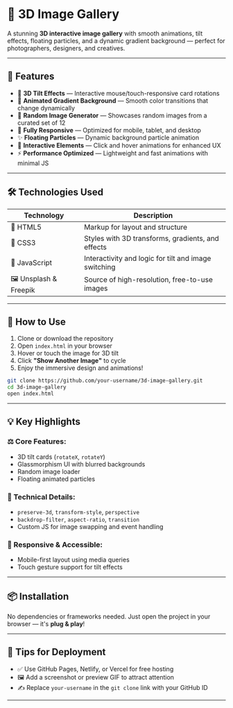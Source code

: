# 🎨 3D Image Gallery

A stunning **3D interactive image gallery** with smooth animations, tilt effects, floating particles, and a dynamic gradient background — perfect for photographers, designers, and creatives.

---

## 🚀 Features

* 🔀 **3D Tilt Effects** — Interactive mouse/touch-responsive card rotations
* 🌈 **Animated Gradient Background** — Smooth color transitions that change dynamically
* 🎲 **Random Image Generator** — Showcases random images from a curated set of 12
* 📱 **Fully Responsive** — Optimized for mobile, tablet, and desktop
* ✨ **Floating Particles** — Dynamic background particle animation
* 👡 **Interactive Elements** — Click and hover animations for enhanced UX
* ⚡ **Performance Optimized** — Lightweight and fast animations with minimal JS

---

## 🛠️ Technologies Used

| Technology             | Description                                          |
| ---------------------- | ---------------------------------------------------- |
| 🧱 HTML5               | Markup for layout and structure                      |
| 🎨 CSS3                | Styles with 3D transforms, gradients, and effects    |
| 🧠 JavaScript          | Interactivity and logic for tilt and image switching |
| 🖼️ Unsplash & Freepik | Source of high-resolution, free-to-use images        |

---

## 📂 How to Use

1. Clone or download the repository
2. Open `index.html` in your browser
3. Hover or touch the image for 3D tilt
4. Click **"Show Another Image"** to cycle
5. Enjoy the immersive design and animations!

```bash
git clone https://github.com/your-username/3d-image-gallery.git
cd 3d-image-gallery
open index.html
```

---

## 💡 Key Highlights

### ⚖️ Core Features:

* 3D tilt cards (`rotateX`, `rotateY`)
* Glassmorphism UI with blurred backgrounds
* Random image loader
* Floating animated particles

### 🧪 Technical Details:

* `preserve-3d`, `transform-style`, `perspective`
* `backdrop-filter`, `aspect-ratio`, `transition`
* Custom JS for image swapping and event handling

### 📱 Responsive & Accessible:

* Mobile-first layout using media queries
* Touch gesture support for tilt effects

---

## 📦 Installation

No dependencies or frameworks needed.
Just open the project in your browser — it's **plug & play**!

---

## 📌 Tips for Deployment

* ✅ Use GitHub Pages, Netlify, or Vercel for free hosting
* 🖼️ Add a screenshot or preview GIF to attract attention
* ✍️ Replace `your-username` in the `git clone` link with your GitHub ID

---
